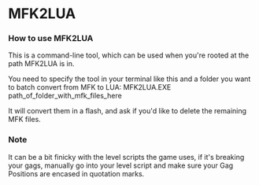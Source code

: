 # MFK2LUA

### How to use MFK2LUA

This is a command-line tool, which can be used when you're rooted at the path MFK2LUA is in.

You need to specify the tool in your terminal like this and a folder you want to batch convert from MFK to LUA:
MFK2LUA.EXE path_of_folder_with_mfk_files_here

It will convert them in a flash, and ask if you'd like to delete the remaining MFK files.

### Note
It can be a bit finicky with the level scripts the game uses, if it's breaking your gags, manually go into your level script and make sure your Gag Positions are encased in quotation marks.
